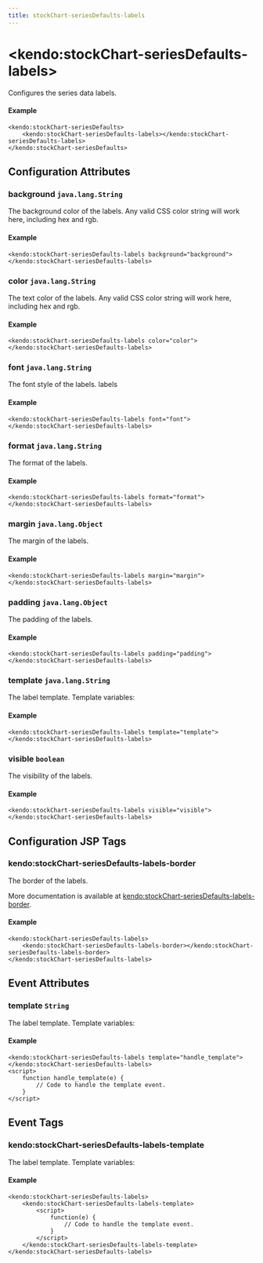 ```yaml
---
title: stockChart-seriesDefaults-labels
---
```


# \<kendo:stockChart-seriesDefaults-labels\>

Configures the series data labels.

#### Example
    <kendo:stockChart-seriesDefaults>
        <kendo:stockChart-seriesDefaults-labels></kendo:stockChart-seriesDefaults-labels>
    </kendo:stockChart-seriesDefaults>

## Configuration Attributes

### background `java.lang.String`

The background color of the labels. Any valid CSS color string will work here,
including hex and rgb.

#### Example
    <kendo:stockChart-seriesDefaults-labels background="background">
    </kendo:stockChart-seriesDefaults-labels>

### color `java.lang.String`

The text color of the labels. Any valid CSS color string will work here, including hex
and rgb.

#### Example
    <kendo:stockChart-seriesDefaults-labels color="color">
    </kendo:stockChart-seriesDefaults-labels>

### font `java.lang.String`

The font style of the labels.
labels

#### Example
    <kendo:stockChart-seriesDefaults-labels font="font">
    </kendo:stockChart-seriesDefaults-labels>

### format `java.lang.String`

The format of the labels.

#### Example
    <kendo:stockChart-seriesDefaults-labels format="format">
    </kendo:stockChart-seriesDefaults-labels>

### margin `java.lang.Object`

The margin of the labels.

#### Example
    <kendo:stockChart-seriesDefaults-labels margin="margin">
    </kendo:stockChart-seriesDefaults-labels>

### padding `java.lang.Object`

The padding of the labels.

#### Example
    <kendo:stockChart-seriesDefaults-labels padding="padding">
    </kendo:stockChart-seriesDefaults-labels>

### template `java.lang.String`

The label template.
Template variables:

#### Example
    <kendo:stockChart-seriesDefaults-labels template="template">
    </kendo:stockChart-seriesDefaults-labels>

### visible `boolean`

The visibility of the labels.

#### Example
    <kendo:stockChart-seriesDefaults-labels visible="visible">
    </kendo:stockChart-seriesDefaults-labels>


##  Configuration JSP Tags

### kendo:stockChart-seriesDefaults-labels-border

The border of the labels.

More documentation is available at [kendo:stockChart-seriesDefaults-labels-border](/api/wrappers/jsp/stockchart/seriesdefaults-labels-border).

#### Example

    <kendo:stockChart-seriesDefaults-labels>
        <kendo:stockChart-seriesDefaults-labels-border></kendo:stockChart-seriesDefaults-labels-border>
    </kendo:stockChart-seriesDefaults-labels>


## Event Attributes

### template `String`

The label template.
Template variables:


#### Example
    <kendo:stockChart-seriesDefaults-labels template="handle_template">
    </kendo:stockChart-seriesDefaults-labels>
    <script>
        function handle_template(e) {
            // Code to handle the template event.
        }
    </script>

## Event Tags

### kendo:stockChart-seriesDefaults-labels-template

The label template.
Template variables:


#### Example
    <kendo:stockChart-seriesDefaults-labels>
        <kendo:stockChart-seriesDefaults-labels-template>
            <script>
                function(e) {
                    // Code to handle the template event.
                }
            </script>
        </kendo:stockChart-seriesDefaults-labels-template>
    </kendo:stockChart-seriesDefaults-labels>

